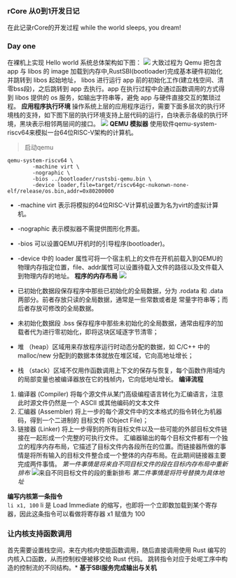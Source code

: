 ### rCore 从0到1开发日记
在此记录rCore的开发过程
while the world sleeps, you dream!
### Day one
在裸机上实现 Hello world
系统总体架构如下图：
![](https://rcore-os.cn/rCore-Tutorial-Book-v3/_images/lib-os-detail.png)
大致过程为 Qemu 把包含 app 与 libos 的 image 加载到内存中,RustSBI(bootloader)完成基本硬件初始化并跳转到 libos 起始地址， libos 进行运行 app 前的初始化工作(建立栈空间、清零bss段)，之后跳转到 app 去执行。app 在执行过程中会通过函数调用的方式得到 libos 提供的 os 服务，如输出字符串等，避免 app 与硬件直接交互的繁琐过程。
**应用程序执行环境**
操作系统上层的应用程序运行，需要下面多层次的执行环境栈的支持，如下图下层的执行环境支持上层代码的运行，白块表示各级的执行环境，黑块表示相邻两层间的接口。
![](https://rcore-os.cn/rCore-Tutorial-Book-v3/_images/app-software-stack.png)
**QEMU 模拟器**
使用软件qemu-system-riscv64来模拟一台64位RISC-V架构的计算机。
> 启动qemu 
``` 
qemu-system-riscv64 \
		-machine virt \
		-nographic \
		-bios ../bootloader/rustsbi-qemu.bin \
		-device loader,file=target/riscv64gc-nukonwn-none-elf/release/os.bin,addr=0x80200000
```
- -machine virt 表示将模拟的64位RISC-V计算机设置为名为virt的虚拟计算机。
- -nographic 表示模拟器不需提供图形化界面。
- -bios 可以设置QEMU开机时的引导程序(bootloader)。
- -device 中的 loader 属性可将一个宿主机上的文件在开机前载入到QEMU的物理内存指定位置，file、addr属性可以设置待载入文件的路径以及文件载入到物理内存的地址。
**程序的内存布局**
![](https://rcore-os.cn/rCore-Tutorial-Book-v3/_images/MemoryLayout.png)

- 已初始化数据段保存程序中那些已初始化的全局数据，分为 .rodata 和 .data 两部分。前者存放只读的全局数据，通常是一些常数或者是 常量字符串等；而后者存放可修改的全局数据。
- 未初始化数据段 .bss 保存程序中那些未初始化的全局数据，通常由程序的加载者代为进行零初始化，即将这块区域逐字节清零；
- 堆 （heap）区域用来存放程序运行时动态分配的数据，如 C/C++ 中的 malloc/new 分配到的数据本体就放在堆区域，它向高地址增长；
- 栈 （stack）区域不仅用作函数调用上下文的保存与恢复，每个函数作用域内的局部变量也被编译器放在它的栈帧内，它向低地址增长。
**编译流程**
> 
1. 编译器 (Compiler) 将每个源文件从某门高级编程语言转化为汇编语言，注意此时源文件仍然是一个 ASCII 或其他编码的文本文件
2. 汇编器 (Assembler) 将上一步的每个源文件中的文本格式的指令转化为机器码，得到一个二进制的 目标文件 (Object File)；
3. 链接器 (Linker) 将上一步得到的所有目标文件以及一些可能的外部目标文件链接在一起形成一个完整的可执行文件。
汇编器输出的每个目标文件都有一个独立的程序内存布局，它描述了目标文件内各段所在的位置。而链接器所做的事情是将所有输入的目标文件整合成一个整体的内存布局。在此期间链接器主要完成两件事情。
*第一件事情是将来自不同目标文件的段在目标内存布局中重新排布*
![来自不同目标文件的段的重新排布](https://rcore-os.cn/rCore-Tutorial-Book-v3/_images/link-sections.png)
*第二件事情是将符号替换为具体地址*

**编写内核第一条指令**<br>
```li x1, 100```
li 是 Load Immediate 的缩写，也即将一个立即数加载到某个寄存器，因此这条指令可以看做将寄存器 x1 赋值为 100
### 让内核支持函数调用
首先需要设置栈空间，来在内核内使能函数调用，随后直接调用使用 Rust 编写的内核入口函数，从而控制权便被移交给 Rust 代码。
跳转指令对应于处呢工序中构造的控制流的不同结构。*
**基于SBI服务完成输出与关机**<br>


